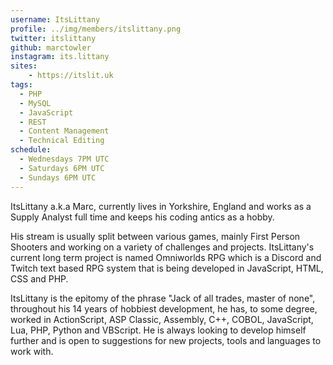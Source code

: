 ```yaml
---
username: ItsLittany
profile: ../img/members/itslittany.png
twitter: itslittany
github: marctowler
instagram: its.littany
sites: 
    - https://itslit.uk
tags:
  - PHP
  - MySQL
  - JavaScript
  - REST
  - Content Management
  - Technical Editing
schedule:
  - Wednesdays 7PM UTC
  - Saturdays 6PM UTC
  - Sundays 6PM UTC
---
```


ItsLittany a.k.a Marc, currently lives in Yorkshire, England and works as a Supply Analyst full time and keeps his coding antics as a hobby.

His stream is usually split between various games, mainly First Person Shooters and working on a variety of challenges and projects.
ItsLittany's current long term project is named Omniworlds RPG which is a Discord and Twitch text based RPG system that is being developed
in JavaScript, HTML, CSS and PHP.

ItsLittany is the epitomy of the phrase "Jack of all trades, master of none", throughout his 14 years of hobbiest development, he has, to some degree, worked 
in ActionScript, ASP Classic, Assembly, C++, COBOL, JavaScript, Lua, PHP, Python and VBScript. He is always looking to develop himself further and is open to
suggestions for new projects, tools and languages to work with.